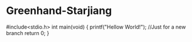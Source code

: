 # Greenhand-Starjiang
#include<stdio.h>
int main(void)
{
   printf("Hellow World!"); //Just for a new branch
   return 0;
   }
